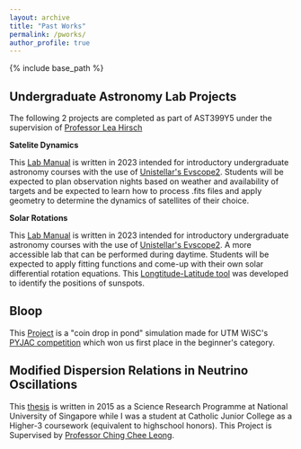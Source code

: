 ```yaml
---
layout: archive
title: "Past Works"
permalink: /pworks/
author_profile: true
---
```


{% include base_path %}

## Undergraduate Astronomy Lab Projects
The following 2 projects are completed as part of AST399Y5 under the supervision of [Professor Lea Hirsch](https://www.astro.utoronto.ca/people/faculty/name/lea-hirsh/)

**Satelite Dynamics**

This [Lab Manual](/sats_lab.pdf) is written in 2023 intended for introductory undergraduate astronomy courses with the use of [Unistellar's Evscope2](https://shop.unistellar.com/products/evscope-2). Students will be expected to plan observation nights based on weather and availability of targets and be expected to learn how to process .fits files and apply geometry to determine the dynamics of satellites of their choice. 

**Solar Rotations**

This [Lab Manual](/solrot_lab.pdf) is written in 2023 intended for introductory undergraduate astronomy courses with the use of [Unistellar's Evscope2](https://shop.unistellar.com/products/evscope-2). A more accessible lab that can be performed during daytime. Students will be expected to apply fitting functions and come-up with their own solar differential rotation equations. This [Longtitude-Latitude tool](https://raw.githack.com/ruyixu00/Lat-Long-Finder/main/index.html) was developed to identify the positions of sunspots. 

## Bloop

This [Project](https://github.com/ruyixu00/Bloop) is a "coin drop in pond" simulation made for UTM WiSC's [PYJAC competition](https://devpost.com/software/pyjac-2022-bloop) which won us first place in the beginner's category.

## Modified Dispersion Relations in Neutrino Oscillations

This [thesis](/SRP_Paper.pdf) is written in 2015 as a Science Research Programme at National University of Singapore while I was a student at Catholic Junior College as a Higher-3 coursework (equivalent to highschool honors). This Project is Supervised by [Professor Ching Chee Leong](https://smt.sutd.edu.sg/people/faculty/ching-chee-leong/).

